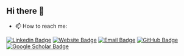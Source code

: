 ## Hi there 👋

- 📫 How to reach me:

[![Linkedin Badge](https://img.shields.io/badge/linkedin-0A66C2?style=for-the-badge&logo=linkedin&logoColor=white)](https://www.linkedin.com/in/yosheejain/)
[![Website Badge](https://img.shields.io/badge/website-000?color=gray&style=for-the-badge&logo=google%20chrome&logoColor=white)](https://yosheejain.github.io/)
[![Email Badge](https://img.shields.io/badge/Email-D14836?color=591515&logo=gmail&style=for-the-badge&logoColor=white)](mailto:yosheej2@illinois.edu)
[![GitHub Badge](https://img.shields.io/badge/GitHub-181717?color=181717&logo=github&style=for-the-badge&logoColor=white)](https://github.com/yosheejain)
[![Google Scholar Badge](https://img.shields.io/badge/Google%20Scholar-07B6FF?color=07B6FF&logo=google&style=for-the-badge&logoColor=white)](https://scholar.google.com/citations?hl=en&user=HSgotCcAAAAJ)



<!--
**yosheejain/yosheejain** is a ✨ _special_ ✨ repository because its `README.md` (this file) appears on your GitHub profile.

Here are some ideas to get you started:

- 🔭 I’m currently working on ...
- 🌱 I’m currently learning ...
- 👯 I’m looking to collaborate on ...
- 🤔 I’m looking for help with ...
- 💬 Ask me about ...
 ...
- 😄 Pronouns: ...
- ⚡ Fun fact: ...
-->
